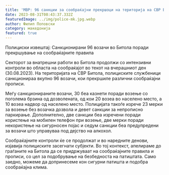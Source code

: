 ```yaml
---
title: 'МВР: 96 санкции за сообраќајни прекршоци на територија на СВР Битола - 31 АВГУСТ 2023'
date: 2023-08-31T08:43:37.332Z
featuredImage: ../img/police-mk.jpg.webp
author: Филип Поповски
category: македонија
featured: true
---
```

Полициски извештај: Санкционирани 96 возачи во Битола поради прекршување на сообраќајните правила

Секторот за внатрешни работи во Битола продолжи со интензивни контроли во областа на сообраќајот во текот на вчерашниот ден (30.08.2023). На територијата на СВР Битола, полициските службеници санкционираа вкупно 96 возачи, кои прекршиле различни сообраќајни прописи.

Меѓу санкционираните возачи, 30 беа казнети поради возење со поголема брзина од дозволената, од кои 20 возеа во населено место, а 10 возеа надвор од населено место. Полицијата такоѓе изрече 23 мерки за возење без возачка дозвола и девет санкции за непрописно паркирање. Дополнително, две санкции беа изречени поради користење на мобилен телефон при возење, две мерки поради некористење на сигурносен појас и седум санкции беа предупредени за возачи што управуваа под дејство на алкохол.

Сообраќајните контроли ќе се продолжат и во наредните денови, изјавија полициските засегнати субјекти. Во тој контекст, апелираме до граѓаните на Битола да се придржуваат на сообраќајните правила и прописи, со цел за подобрување на безбедноста на патиштата. Само заедно, можеме да допринесеме кон сигурни патишта и подобра сообраќајна клима.
